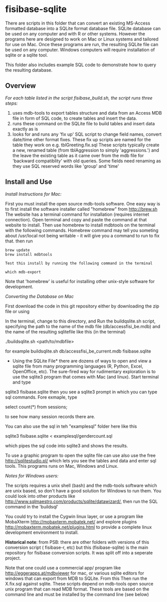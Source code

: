 fisibase-sqlite
===============

There are scripts in this folder that can convert an existing MS-Access formatted database into a SQLite format database file.  SQLite database can be used on any computer and with R or other systems.  However the programs here are designed to work on Mac or Linux systems and tailored for use on Mac.   Once these programs are run, the resulting SQLite file can be used on any computer.   Windows computers will require installation of sqlite or a sqlite tool.  

This folder also includes example SQL code to demonstrate how to query the resulting database.  

Overview
---

*For each table listed in the script fisibase_build.sh, the script runs three steps:*
    
1. uses mdb-tools to export tables structure and data from an Access MDB file in form of SQL code, to create tables and insert the data. 
2. runs these command on the SQLite file to build tables and insert data exactly as is
3. looks for and runs any 'fix up' SQL script to change field names, convert date/time other format fixes. These fix up scripts are named for the table they work on e.g. tblGreeting.fix.sql   These scripts typically create a new, renamed table (from tblAggression to simply 'aggressions.') and the leave the existing table as it came over from the mdb file for 'backward compatiblity' with old queries.  Some fields need renaming as they use SQL reserved words like 'group' and 'time'

Install and Use
---

*Install Instructions for Mac:*

First you must install the open source mdb-tools software.  One easy way is to first install the software installer called "homebrew" from http://brew.sh  The website has a terminal command for installation (requires internet connection).  Open terminal and copy and paste the command at that website to install.  Then use homebrew to install mdbtools on the terminal with the following commands.   Homebrew command may tell you someting about /usr/local not being writable - it will give you a command to run to fix that.  then run 

    brew update
    brew install mdbtools

    Test this install by running the following command in the terminal 
    
    which mdb-export

Note that 'homebrew' is useful for installing other unix-style software for development.      

*Converting the Database on Mac*

First download the code in this git repository either by downloading the zip file or using 


In the terminal, change to this directory, and Run the buildqslite.sh script, specifying the path to the name of the mdb file (db/accessfisi_be.mdb) and the name of the resulting sqlitefile like this (in the terminal)

   ./buildsqlite.sh <path/to/mdbfile> <sqlitefile>

   for example buildsqlite.sh db/accessfisi_be_current.mdb fisibase.sqlite

* Using the SQLite File*
there are dozens of ways to open and view a sqlite file from many programming languages (R, Python, Excel, OpenOffice, etc).  The sure-fired way for rudimentary exploration is to use the sqlite3 program that comes with Mac (and linux).    Start terminal and type

sqlite3 fisibase.sqlite
then you see a sqlite3 prompt in which you can type sql commands.  Fore exmaple, type

select count(*) from sessions;

to see how many session records there are. 

You can also use the sql in teh "examplesql" folder here like this

sqlite3 fisibase.sqlite < examplesql/gendercount.sql

which pipes the sql code into sqlite3 and shows the results. 

To use a graphic program to open the sqlite file can use also use the free  http://sqlitestudio.pl/  which lets you see the tables and data and enter sql tools.   This programs runs on Mac, Windows and Linux. 

     
*Notes for Windows users:*  
 
The scripts requires a unix shell (bash) and the mdb-tools software which are unix based, so don't have a good solution for Windows to run them.   You could look into other products like http://www.sqlmaestro.com/products/sqlite/datawizard/, then run the SQL command in the 'buildsql'

You could try to install the Cygwin linux layer, or use a program like MobaXterm http://mobaxterm.mobatek.net/ and explore plugins http://mobaxterm.mobatek.net/plugins.html to provide a complete linux development environment to install.   


**Historical note**: from PSB: there are other folders with versions of this  conversion script ( fisibase-r, etc) but this (fisibase-sqlite) is the main repository for fisibase conversion scripts.  It was split off into a seperate project.  

Note that one could use a commercial app/ program like http://eggerapps.at/mdbviewer for mac, or various sqlite editors for windows that can export from MDB to SQLite.  From this  Then run the X.fix.sql against sqlite.  These scripts depend on mdb-tools open source unix program that can read MDB format.  These tools are based on the command line and must be installed by the command line (see below)

